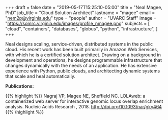 +++
draft = false
date = "2019-05-17T15:25:10-05:00"
title = "Neal Magee, PhD"
job_title = "Cloud Solution Architect"
lastname = "magee"
email = "nem2p@virginia.edu"
type = "people"
author = "UVARC Staff"
image = "https://somrc.virginia.edu/images/profile_nmagee.png"
subjects = [
  "cloud",
  "containers",
  "databases",
  "globus",
  "python",
  "infrastructure",
]
+++

Neal designs scaling, service-driven, distributed systems in the public cloud. His recent work has been built primarily in Amazon Web Services, with which he is a certified solution architect. Drawing on a background in development and operations, he designs programmable infrastructure that changes dynamically with the needs of an application. He has extensive experience with Python, public clouds, and architecting dynamic systems that scale and heal automatically.

**Publications:**

{{% highlight %}}
Nagraj VP, Magee NE, Sheffield NC. LOLAweb: a containerized web server for interactive genomic locus overlap enrichment analysis. Nucleic Acids Research , 2018. http://doi.org/10.1093/nar/gky464
{{% /highlight %}}
